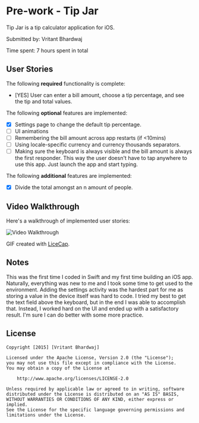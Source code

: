 # Pre-work - Tip Jar

Tip Jar is a tip calculator application for iOS.

Submitted by: Vritant Bhardwaj

Time spent: 7 hours spent in total

## User Stories

The following **required** functionality is complete:
* [YES] User can enter a bill amount, choose a tip percentage, and see the tip and total values.

The following **optional** features are implemented:
* [x] Settings page to change the default tip percentage.
* [ ] UI animations
* [ ] Remembering the bill amount across app restarts (if <10mins)
* [ ] Using locale-specific currency and currency thousands separators.
* [ ] Making sure the keyboard is always visible and the bill amount is always the first responder. This way the user doesn't have to tap anywhere to use this app. Just launch the app and start typing.

The following **additional** features are implemented:

- [x] Divide the total amongst an n amount of people.

## Video Walkthrough 

Here's a walkthrough of implemented user stories:

<img src = 'http://i.imgur.com/YDk0TqB.gif' title='Video Walkthrough' width='' alt='Video Walkthrough' />

GIF created with [LiceCap](http://www.cockos.com/licecap/).

## Notes

This was the first time I coded in Swift and my first time building an iOS app. Naturally, everything was new to me and I
took some time to get used to the environment. Adding the settings activity was the hardest part for me as storing a value
in the device itself was hard to code. I tried my best to get the text field above the keyboard, but in the end I was able 
to accomplish that. Instead, I worked hard on the UI and ended up with a satisfactory result. I'm sure I can do better with 
some more practice.
## License

    Copyright [2015] [Vritant Bhardwaj]

    Licensed under the Apache License, Version 2.0 (the "License");
    you may not use this file except in compliance with the License.
    You may obtain a copy of the License at

        http://www.apache.org/licenses/LICENSE-2.0

    Unless required by applicable law or agreed to in writing, software
    distributed under the License is distributed on an "AS IS" BASIS,
    WITHOUT WARRANTIES OR CONDITIONS OF ANY KIND, either express or implied.
    See the License for the specific language governing permissions and
    limitations under the License.
